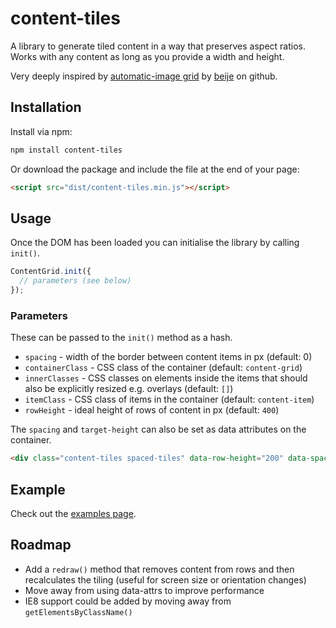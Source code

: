 # content-tiles

A library to generate tiled content in a way that preserves aspect ratios. Works with any content
as long as you provide a width and height.

Very deeply inspired by [automatic-image grid](https://github.com/beije/automatic-image-grid) by [beije](https://github.com/beije) on github.

## Installation

Install via npm:

```bash
npm install content-tiles
```

Or download the package and include the file at the end of your page:

```html
<script src="dist/content-tiles.min.js"></script>
```

## Usage

Once the DOM has been loaded you can initialise the library by calling `init()`.

```javascript
ContentGrid.init({
  // parameters (see below)
});
```

### Parameters

These can be passed to the `init()` method as a hash.

* `spacing` - width of the border between content items in px (default: 0)
* `containerClass` - CSS class of the container (default: `content-grid`)
* `innerClasses` - CSS classes on elements inside the items that should also be explicitly resized e.g. overlays (default: `[]`)
* `itemClass` - CSS class of items in the container (default: `content-item`)
* `rowHeight` - ideal height of rows of content in px (default: `400`)

The `spacing` and `target-height` can also be set as data attributes on the container.

```html
<div class="content-tiles spaced-tiles" data-row-height="200" data-spacing="20">
```

## Example

Check out the [examples page](https://iain8.github.io/content-tiles).

## Roadmap

* Add a `redraw()` method that removes content from rows and then recalculates the tiling 
(useful for screen size or orientation changes)
* Move away from using data-attrs to improve performance
* IE8 support could be added by moving away from `getElementsByClassName()`
